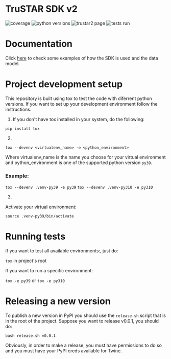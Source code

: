 # TruSTAR SDK v2

![coverage](https://github.com/trustar/trustar-sdk2-proto/badges/main/coverage.svg)
![python versions](https://img.shields.io/pypi/pyversions/trustar2)
![trustar2 page](https://pypi.org/project/trustar2)
![tests run](https://github.com/trustar/trustar-sdk2-proto/actions/workflows/build.yml/badge.svg)

# Documentation

Click [here](documentation.md) to check some examples of how the SDK is used and the data model.

# Project development setup

This repository is built using tox to test the code with diferrent python versions. If you want to set up your development environment follow the instructions.

1. If you don't have tox installed in your system, do the following:

`pip install tox`

2.

`tox --devenv <virtualenv_name> -e <python_environment>`

Where virtualenv_name is the name you choose for your virtual environment and python_environment is one of the supported python version `py39`.

### Example:

`tox --devenv .venv-py39 -e py39`
`tox --devenv .venv-py310 -e py310`

3.

Activate your virtual environment:

`source .venv-py39/bin/activate`

# Running tests

If you want to test all available environments:, just do:

`tox` in project's root

If you want to run a specific environment:

`tox -e py39` or `tox -e py310`

# Releasing a new version

To publish a new version in PyPI you should use the `release.sh` script that is in the root of the project. Suppose you want to release v0.0.1, you should do:

```
bash release.sh v0.0.1
```

Obviously, in order to make a release, you must have permissions to do so and you must have your PyPI creds available for Twine.
